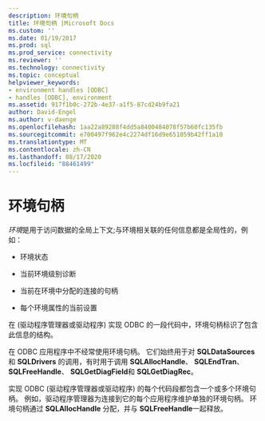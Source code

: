 ```yaml
---
description: 环境句柄
title: 环境句柄 |Microsoft Docs
ms.custom: ''
ms.date: 01/19/2017
ms.prod: sql
ms.prod_service: connectivity
ms.reviewer: ''
ms.technology: connectivity
ms.topic: conceptual
helpviewer_keywords:
- environment handles [ODBC]
- handles [ODBC], environment
ms.assetid: 917f1b0c-272b-4e37-a1f5-87cd24b9fa21
author: David-Engel
ms.author: v-daenge
ms.openlocfilehash: 1aa22a89288f4dd5a8400484078f57b60fc135fb
ms.sourcegitcommit: e700497f962e4c2274df16d9e651059b42ff1a10
ms.translationtype: MT
ms.contentlocale: zh-CN
ms.lasthandoff: 08/17/2020
ms.locfileid: "88461499"
---
```

# <a name="environment-handles"></a>环境句柄
*环境*是用于访问数据的全局上下文;与环境相关联的任何信息都是全局性的，例如：  
  
-   环境状态  
  
-   当前环境级别诊断  
  
-   当前在环境中分配的连接的句柄  
  
-   每个环境属性的当前设置  
  
 在 (驱动程序管理器或驱动程序) 实现 ODBC 的一段代码中，环境句柄标识了包含此信息的结构。  
  
 在 ODBC 应用程序中不经常使用环境句柄。 它们始终用于对 **SQLDataSources** 和 **SQLDrivers** 的调用，有时用于调用 **SQLAllocHandle**、 **SQLEndTran**、 **SQLFreeHandle**、 **SQLGetDiagField**和 **SQLGetDiagRec**。  
  
 实现 ODBC (驱动程序管理器或驱动程序) 的每个代码段都包含一个或多个环境句柄。 例如，驱动程序管理器为连接到它的每个应用程序维护单独的环境句柄。 环境句柄通过 **SQLAllocHandle** 分配，并与 **SQLFreeHandle**一起释放。
